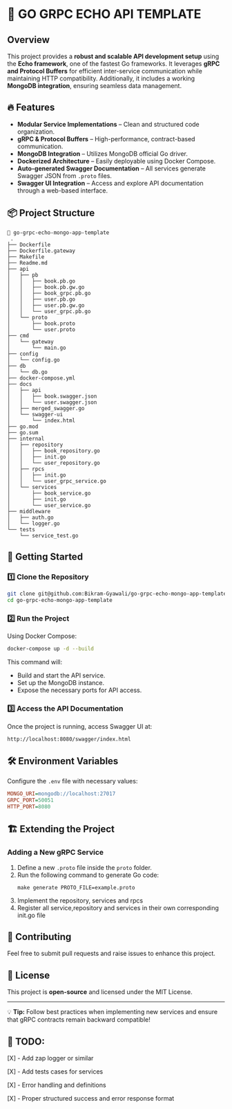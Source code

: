 # 🚀 GO GRPC ECHO API TEMPLATE

## Overview
This project provides a **robust and scalable API development setup** using the **Echo framework**, one of the fastest Go frameworks. It leverages **gRPC and Protocol Buffers** for efficient inter-service communication while maintaining HTTP compatibility. Additionally, it includes a working **MongoDB integration**, ensuring seamless data management.

## 🔥 Features
- **Modular Service Implementations** – Clean and structured code organization.
- **gRPC & Protocol Buffers** – High-performance, contract-based communication.
- **MongoDB Integration** – Utilizes MongoDB official Go driver.
- **Dockerized Architecture** – Easily deployable using Docker Compose.
- **Auto-generated Swagger Documentation** – All services generate Swagger JSON from `.proto` files.
- **Swagger UI Integration** – Access and explore API documentation through a web-based interface.

## 📦 Project Structure
```
📂 go-grpc-echo-mongo-app-template
 .
├── Dockerfile
├── Dockerfile.gateway
├── Makefile
├── Readme.md
├── api
│   ├── pb
│   │   ├── book.pb.go
│   │   ├── book.pb.gw.go
│   │   ├── book_grpc.pb.go
│   │   ├── user.pb.go
│   │   ├── user.pb.gw.go
│   │   └── user_grpc.pb.go
│   └── proto
│       ├── book.proto
│       └── user.proto
├── cmd
│   └── gateway
│       └── main.go
├── config
│   └── config.go
├── db
│   └── db.go
├── docker-compose.yml
├── docs
│   ├── api
│   │   ├── book.swagger.json
│   │   └── user.swagger.json
│   ├── merged_swagger.go
│   └── swagger-ui
│       └── index.html
├── go.mod
├── go.sum
├── internal
│   ├── repository
│   │   ├── book_repository.go
│   │   ├── init.go
│   │   └── user_repository.go
│   ├── rpcs
│   │   ├── init.go
│   │   └── user_grpc_service.go
│   └── services
│       ├── book_service.go
│       ├── init.go
│       └── user_service.go
├── middleware
│   ├── auth.go
│   └── logger.go
└── tests
    └── service_test.go

```

## 🚀 Getting Started
### 1️⃣ Clone the Repository
```sh
git clone git@github.com:Bikram-Gyawali/go-grpc-echo-mongo-app-template.git
cd go-grpc-echo-mongo-app-template
```

### 2️⃣ Run the Project
Using Docker Compose:
```sh
docker-compose up -d --build
```

This command will:
- Build and start the API service.
- Set up the MongoDB instance.
- Expose the necessary ports for API access.

### 3️⃣ Access the API Documentation
Once the project is running, access Swagger UI at:
```
http://localhost:8080/swagger/index.html
```

## 🛠️ Environment Variables
Configure the `.env` file with necessary values:
```ini
MONGO_URI=mongodb://localhost:27017
GRPC_PORT=50051
HTTP_PORT=8080
```

## 🏗️ Extending the Project
### Adding a New gRPC Service
1. Define a new `.proto` file inside the `proto` folder.
2. Run the following command to generate Go code:
   ```
   make generate PROTO_FILE=example.proto
   ```
3. Implement the repository, services and rpcs
4. Register all service,repository and services in their own corresponding init.go file

## 🤝 Contributing
Feel free to submit pull requests and raise issues to enhance this project.

## 📜 License
This project is **open-source** and licensed under the MIT License.

---

💡 **Tip:** Follow best practices when implementing new services and ensure that gRPC contracts remain backward compatible!

## 🤝 TODO: 
   [X] - Add zap logger or similar
   
[X] - Add tests cases for services
  
  [X] - Error handling and definitions
  
  [X] - Proper structured success and error response format
